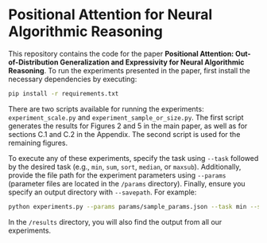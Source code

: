 # Positional Attention for Neural Algorithmic Reasoning

This repository contains the code for the paper **Positional Attention: Out-of-Distribution Generalization and Expressivity for Neural Algorithmic Reasoning**. To run the experiments presented in the paper, first install the necessary dependencies by executing:

```bash
pip install -r requirements.txt
```

There are two scripts available for running the experiments: `experiment_scale.py` and `experiment_sample_or_size.py`. The first script generates the results for Figures 2 and 5 in the main paper, as well as for sections C.1 and C.2 in the Appendix. The second script is used for the remaining figures.

To execute any of these experiments, specify the task using `--task` followed by the desired task (e.g., `min`, `sum`, `sort`, `median`, or `maxsub`). Additionally, provide the file path for the experiment parameters using `--params` (parameter files are located in the `/params` directory). Finally, ensure you specify an output directory with `--savepath`. For example:

```bash
python experiments.py --params params/sample_params.json --task min --savepath ./experiment
```

In the `/results` directory, you will also find the output from all our experiments.




